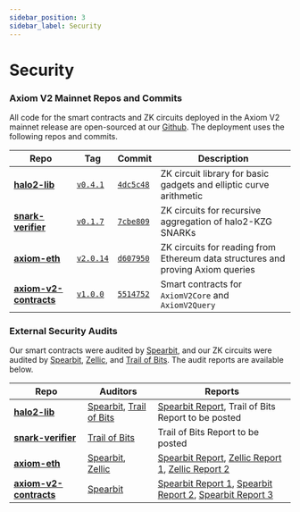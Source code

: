 ```yaml
---
sidebar_position: 3
sidebar_label: Security
---
```


# Security

### Axiom V2 Mainnet Repos and Commits

All code for the smart contracts and ZK circuits deployed in the Axiom V2 mainnet release are open-sourced at our [Github](https://github.com/axiom-crypto/). The deployment uses the following repos and commits.

| Repo                                                                                     | Tag                                                                                | Commit                                                                                                          | Description                                                                     |
| ---------------------------------------------------------------------------------------- | ---------------------------------------------------------------------------------- | --------------------------------------------------------------------------------------------------------------- | ------------------------------------------------------------------------------- |
| [**halo2-lib**](https://github.com/axiom-crypto/halo2-lib/tree/v0.4.1)                   | [`v0.4.1`](https://github.com/axiom-crypto/halo2-lib/releases/tag/v0.4.1)          | [`4dc5c48`](https://github.com/axiom-crypto/halo2-lib/commit/4dc5c4833f16b3f3686697856fd8e285dc47d14f)          | ZK circuit library for basic gadgets and elliptic curve arithmetic              |
| [**snark-verifier**](https://github.com/axiom-crypto/snark-verifier/tree/v0.1.7)         | [`v0.1.7`](https://github.com/axiom-crypto/snark-verifier/releases/tag/v0.1.7)     | [`7cbe809`](https://github.com/axiom-crypto/snark-verifier/commit/7cbe809650958958aad146ad85de922b758c664d)     | ZK circuits for recursive aggregation of halo2-KZG SNARKs                       |
| [**axiom-eth**](https://github.com/axiom-crypto/axiom-eth/tree/v2.0.14)                  | [`v2.0.14`](https://github.com/axiom-crypto/axiom-eth/releases/tag/v2.0.14)        | [`d607950`](https://github.com/axiom-crypto/axiom-eth/commit/d60795018c1aa6c2505d8cfac03d460746f82e5a)          | ZK circuits for reading from Ethereum data structures and proving Axiom queries |
| [**axiom-v2-contracts**](https://github.com/axiom-crypto/axiom-v2-contracts/tree/v1.0.0) | [`v1.0.0`](https://github.com/axiom-crypto/axiom-v2-contracts/releases/tag/v1.0.0) | [`5514752`](https://github.com/axiom-crypto/axiom-v2-contracts/commit/5514752e92e829d7da9a8da8988062d870460cab) | Smart contracts for `AxiomV2Core` and `AxiomV2Query`                            |

### External Security Audits

Our smart contracts were audited by [Spearbit](https://spearbit.com/), and our ZK circuits were audited by [Spearbit](https://spearbit.com/), [Zellic](https://www.zellic.io/), and [Trail of Bits](https://www.trailofbits.com/).
 The audit reports are available below.

| Repo | Auditors | Reports |
|---|---|---|
| [**halo2-lib**](https://github.com/axiom-crypto/halo2-lib/tree/v0.4.1) | [Spearbit](https://spearbit.com/), [Trail of Bits](https://www.trailofbits.com/) | [Spearbit Report](@site/static/pdf/spearbit.zk.audit.pdf), Trail of Bits Report to be posted |
| [**snark-verifier**](https://github.com/axiom-crypto/snark-verifier/tree/v0.1.7) | [Trail of Bits](https://www.trailofbits.com/) | Trail of Bits Report to be posted |
| [**axiom-eth**](https://github.com/axiom-crypto/axiom-eth/tree/v2.0.14) | [Spearbit](https://spearbit.com/), [Zellic](https://www.zellic.io/) | [Spearbit Report](@site/static/pdf/spearbit.zk.audit.pdf), [Zellic Report 1](@site/static/pdf/zellic.zk.audit1.pdf), [Zellic Report 2](@site/static/pdf/zellic.zk.audit2.pdf) |
| [**axiom-v2-contracts**](https://github.com/axiom-crypto/axiom-v2-contracts/tree/v1.0.0) | [Spearbit](https://spearbit.com/) | [Spearbit Report 1](@site/static/pdf/spearbit.contracts.audit1.pdf), [Spearbit Report 2](@site/static/pdf/spearbit.contracts.audit2.pdf), [Spearbit Report 3](@site/static/pdf/spearbit.contracts.audit3.pdf) |
